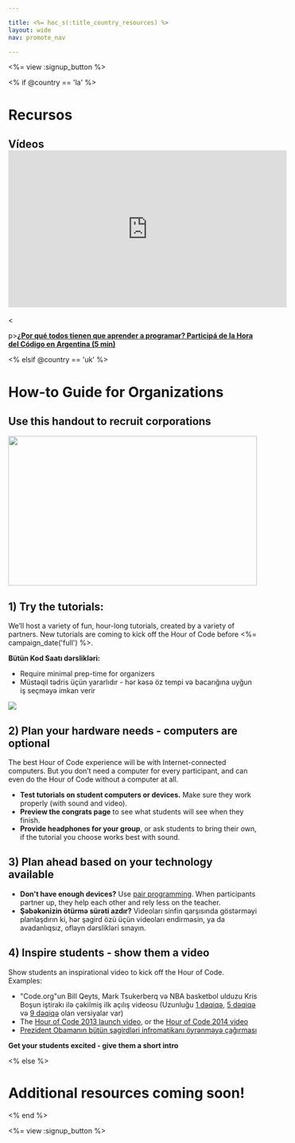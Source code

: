 ```yaml
---

title: <%= hoc_s(:title_country_resources) %>
layout: wide
nav: promote_nav

---
```


<%= view :signup_button %>

<% if @country == 'la' %>

# Recursos

## Vídeos <iframe width="560" height="315" src="https://www.youtube.com/embed/HrBh2165KjE" frameborder="0" allowfullscreen></iframe>
<

p>[**¿Por qué todos tienen que aprender a programar? Participá de la Hora del Código en Argentina (5 min)**](https://www.youtube.com/watch?v=HrBh2165KjE)

<% elsif @country == 'uk' %>

# How-to Guide for Organizations

## Use this handout to recruit corporations

[<img width="500" height="300" src="<%= localized_file('/images/corporations.png') %>" />](<%= localized_file('/files/corporations.pdf') %>)

## 1) Try the tutorials:

We’ll host a variety of fun, hour-long tutorials, created by a variety of partners. New tutorials are coming to kick off the Hour of Code before <%= campaign_date('full') %>.

**Bütün Kod Saatı dərslikləri:**

  * Require minimal prep-time for organizers
  * Müstəqil tədris üçün yararlıdır - hər kəsə öz tempi və bacarığına uyğun iş seçməyə imkan verir

[![](https://uk.code.org/images/tutorials.png)](https://uk.code.org/learn)

## 2) Plan your hardware needs - computers are optional

The best Hour of Code experience will be with Internet-connected computers. But you don’t need a computer for every participant, and can even do the Hour of Code without a computer at all.

  * **Test tutorials on student computers or devices.** Make sure they work properly (with sound and video).
  * **Preview the congrats page** to see what students will see when they finish. 
  * **Provide headphones for your group**, or ask students to bring their own, if the tutorial you choose works best with sound.

## 3) Plan ahead based on your technology available

  * **Don't have enough devices?** Use [pair programming](http://www.ncwit.org/resources/pair-programming-box-power-collaborative-learning). When participants partner up, they help each other and rely less on the teacher.
  * **Şəbəkənizin ötürmə sürəti azdır?** Videoları sinfin qarşısında göstərməyi planlaşdırın ki, hər şagird özü üçün videoları endirməsin, ya da avadanlıqsız, oflayn dərslikləri sınayın.

## 4) Inspire students - show them a video

Show students an inspirational video to kick off the Hour of Code. Examples:

  * "Code.org"un Bill Qeyts, Mark Tsukerberq və NBA basketbol ulduzu Kris Boşun iştirakı ilə çəkilmiş ilk açılış videosu (Uzunluğu [1 dəqiqə](https://www.youtube.com/watch?v=qYZF6oIZtfc), [5 dəqiqə](https://www.youtube.com/watch?v=nKIu9yen5nc) və [9 dəqiqə](https://www.youtube.com/watch?v=dU1xS07N-FA) olan versiyalar var)
  * The [Hour of Code 2013 launch video](https://www.youtube.com/watch?v=FC5FbmsH4fw), or the [Hour of Code 2014 video](https://www.youtube.com/watch?v=96B5-JGA9EQ)
  * [Prezident Obamanın bütün şagirdləri infromatikanı öyrənməyə çağırması](https://www.youtube.com/watch?v=6XvmhE1J9PY)

**Get your students excited - give them a short intro**

<% else %>

# Additional resources coming soon!

<% end %>

<%= view :signup_button %>